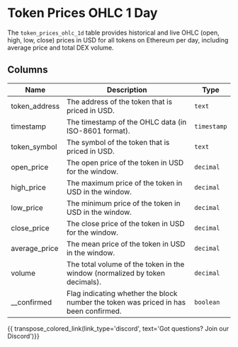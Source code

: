 # Token Prices OHLC 1 Day

The `token_prices_ohlc_1d` table provides historical and live OHLC (open, high, low, close) prices in USD for all tokens on Ethereum per day, including average price and total DEX volume.

## Columns
| Name                | Description                                                                 | Type        |
| --------- | --------- | --------------------------------------------------------------------------- |
| token_address | The address of the token that is priced in USD. | `text` |
| timestamp | The timestamp of the OHLC data (in ISO-8601 format). | `timestamp` |
| token_symbol | The symbol of the token that is priced in USD. | `text` |
| open_price | The open price of the token in USD for the window. | `decimal` |
| high_price | The maximum price of the token in USD in the window. | `decimal` |
| low_price | The minimum price of the token in USD in the window. | `decimal` |
| close_price | The close price of the token in USD for the window. | `decimal` |
| average_price | The mean price of the token in USD in the window. | `decimal` |
| volume | The total volume of the token in the window (normalized by token decimals). | `decimal` |
| __confirmed | Flag indicating whether the block number the token was priced in has been confirmed. | `boolean` |


{{ transpose_colored_link(link_type='discord', text='Got questions?  Join our Discord')}}